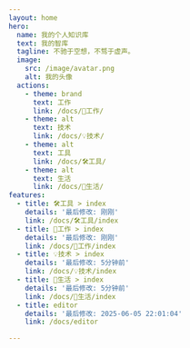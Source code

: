 ```yaml
---
layout: home
hero:
  name: 我的个人知识库
  text: 我的智库
  tagline: 不驰于空想，不骛于虚声。
  image:
    src: /image/avatar.png
    alt: 我的头像
  actions:
    - theme: brand
      text: 工作
      link: /docs/💼工作/
    - theme: alt
      text: 技术
      link: /docs/💡技术/
    - theme: alt
      text: 工具
      link: /docs/🛠️工具/
    - theme: alt
      text: 生活
      link: /docs/🌈生活/
features:
  - title: 🛠️工具 > index
    details: '最后修改: 刚刚'
    link: /docs/🛠️工具/index
  - title: 💼工作 > index
    details: '最后修改: 刚刚'
    link: /docs/💼工作/index
  - title: 💡技术 > index
    details: '最后修改: 5分钟前'
    link: /docs/💡技术/index
  - title: 🌈生活 > index
    details: '最后修改: 5分钟前'
    link: /docs/🌈生活/index
  - title: editor
    details: '最后修改: 2025-06-05 22:01:04'
    link: /docs/editor

---
```

